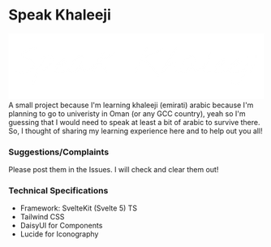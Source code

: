 # Speak Khaleeji
![white text banner](https://github.com/Jaasim2008/SpeakKhaleeji/blob/238933788442a9f910c21c1490aaa8b59b5aa391/static/banner-whitetext.png "Banner - White Text")
A small project because I'm learning khaleeji (emirati) arabic because I'm planning to go to univeristy in Oman (or any GCC country), yeah so I'm guessing that I would need to speak at least a bit of arabic to survive there. So, I thought of sharing my learning experience here and to help out you all!

### Suggestions/Complaints
Please post them in the Issues. I will check and clear them out!

### Technical Specifications
- Framework: SvelteKit (Svelte 5) TS
- Tailwind CSS
- DaisyUI for Components
- Lucide for Iconography